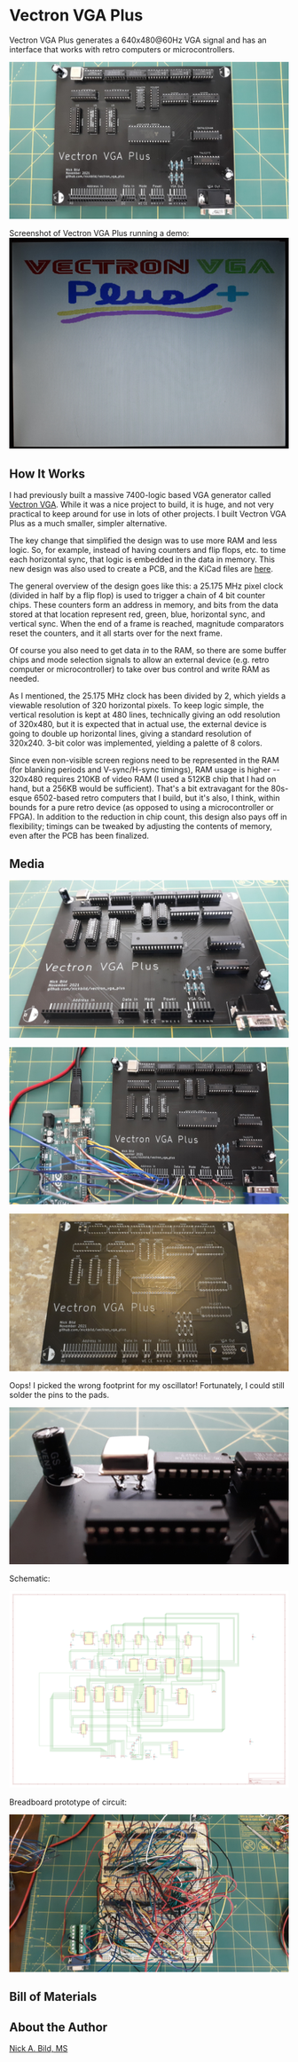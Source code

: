 # Vectron VGA Plus

Vectron VGA Plus generates a 640x480@60Hz VGA signal and has an interface that works with retro computers or microcontrollers.

![](https://raw.githubusercontent.com/nickbild/vectron_vga_plus/main/media/populated_pcb_top_sm.jpg)

Screenshot of Vectron VGA Plus running a demo:
![](https://raw.githubusercontent.com/nickbild/vectron_vga_plus/main/media/demo_screen_sm.jpg)

## How It Works

I had previously built a massive 7400-logic based VGA generator called [Vectron VGA](https://github.com/nickbild/vectron_vga).  While it was a nice project to build, it is huge, and not very practical to keep around for use in lots of other projects.  I built Vectron VGA Plus as a much smaller, simpler alternative.

The key change that simplified the design was to use more RAM and less logic.  So, for example, instead of having counters and flip flops, etc. to time each horizontal sync, that logic is embedded in the data in memory.  This new design was also used to create a PCB, and the KiCad files are [here](https://github.com/nickbild/vectron_vga_plus/tree/main/vectron_vga_plus_design).

The general overview of the design goes like this: a 25.175 MHz pixel clock (divided in half by a flip flop) is used to trigger a chain of 4 bit counter chips.  These counters form an address in memory, and bits from the data stored at that location represent red, green, blue, horizontal sync, and vertical sync.  When the end of a frame is reached, magnitude comparators reset the counters, and it all starts over for the next frame.

Of course you also need to get data *in* to the RAM, so there are some buffer chips and mode selection signals to allow an external device (e.g. retro computer or microcontroller) to take over bus control and write RAM as needed.

As I mentioned, the 25.175 MHz clock has been divided by 2, which yields a viewable resolution of 320 horizontal pixels.  To keep logic simple, the vertical resolution is kept at 480 lines, technically giving an odd resolution of 320x480, but it is expected that in actual use, the external device is going to double up horizontal lines, giving a standard resolution of 320x240.  3-bit color was implemented, yielding a palette of 8 colors.

Since even non-visible screen regions need to be represented in the RAM (for blanking periods and V-sync/H-sync timings), RAM usage is higher -- 320x480 requires 210KB of video RAM (I used a 512KB chip that I had on hand, but a 256KB would be sufficient).  That's a bit extravagant for the 80s-esque 6502-based retro computers that I build, but it's also, I think, within bounds for a pure retro device (as opposed to using a microcontroller or FPGA).  In addition to the reduction in chip count, this design also pays off in flexibility; timings can be tweaked by adjusting the contents of memory, even after the PCB has been finalized.

## Media

![](https://raw.githubusercontent.com/nickbild/vectron_vga_plus/main/media/populated_pcb_angle_sm.jpg)

![](https://raw.githubusercontent.com/nickbild/vectron_vga_plus/main/media/pcb_w_arduino_top_sm.jpg)

![](https://raw.githubusercontent.com/nickbild/vectron_vga_plus/main/media/unpopulated_pcb_sm.jpg)

Oops!  I picked the wrong footprint for my oscillator!  Fortunately, I could still solder the pins to the pads.

![](https://raw.githubusercontent.com/nickbild/vectron_vga_plus/main/media/oscillator_sm.jpg)

Schematic:

![](https://raw.githubusercontent.com/nickbild/vectron_vga_plus/main/media/vectron_vga_plus_design_2.svg)

Breadboard prototype of circuit:

![](https://raw.githubusercontent.com/nickbild/vectron_vga_plus/main/media/breadboard_prototype.jpg)

## Bill of Materials

## About the Author

[Nick A. Bild, MS](https://nickbild79.firebaseapp.com/#!/)
